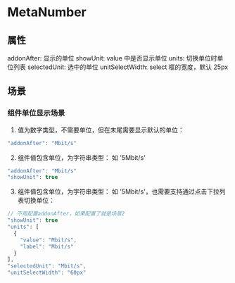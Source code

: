 # MetaNumber

## 属性

addonAfter: 显示的单位
showUnit: value 中是否显示单位
units: 切换单位时单位列表
selectedUnit: 选中的单位
unitSelectWidth: select 框的宽度，默认 25px

## 场景

### 组件单位显示场景

1. 值为数字类型，不需要单位，但在末尾需要显示默认的单位：

```js
"addonAfter": "Mbit/s"
```

2. 组件值包含单位，为字符串类型： 如 '5Mbit/s'

```js
"addonAfter": "Mbit/s"
"showUnit": true
```

3. 组件值包含单位，为字符串类型： 如 '5Mbit/s'，也需要支持通过点击下拉列表切换单位：

```js
// 不用配置addonAfter，如果配置了就是场景2
"showUnit": true
"units": [
  {
    "value": "Mbit/s",
    "label": "Mbit/s"
  }
],
"selectedUnit": "Mbit/s",
"unitSelectWidth": "60px"
```
